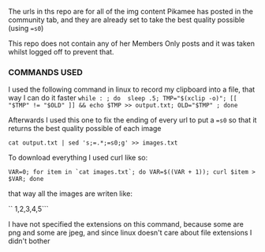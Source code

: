 The urls in ths repo are for all of the img content Pikamee has posted in the community tab, and they are already set to take the best quality possible (using ```=s0```)

This repo does not contain any of her Members Only posts and it was taken whilst logged off to prevent that.

### COMMANDS USED 

I used the following command in linux to record my clipboard into a file, that way I can do it faster
```while : ; do  sleep .5; TMP="$(xclip -o)"; [[ "$TMP" != "$OLD" ]] && echo $TMP >> output.txt; OLD="$TMP" ; done```

Afterwards I used this one to fix the ending of every url to put a ```=s0``` so that it returns the best quality possible of each image

```cat output.txt | sed 's;=.*;=s0;g' >> images.txt```

To download everything I used curl like so:

```VAR=0; for item in `cat images.txt`; do VAR=$((VAR + 1)); curl $item > $VAR; done```

that way all the images are writen like: 

`` 1,2,3,4,5```

I have not specified the extensions on this command, because some are png and some are jpeg, and since linux doesn't care about file extensions I didn't bother
